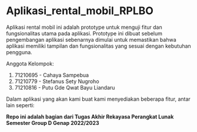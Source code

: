 # Aplikasi_rental_mobil_RPLBO

Aplikasi rental mobil ini adalah prototype untuk menguji fitur dan fungsionalitas utama pada aplikasi. Prototype ini dibuat sebelum pengembangan aplikasi sebenarnya dimulai untuk memastikan bahwa aplikasi memiliki tampilan dan fungsionalitas yang sesuai dengan kebutuhan pengguna. 

Anggota Kelompok:
  1. 71210695 - Cahaya Sampebua
  2. 71210779 - Stefanus Sety Nugroho
  3. 71210816 - Putu Gde Qwat Bayu Liandaru
 
Dalam aplikasi yang akan kami buat kami menyediakan beberapa fitur, antar lain seperti:


**Repo ini adalah bagian dari Tugas Akhir Rekayasa Perangkat Lunak Semester Group D Genap 2022/2023**
